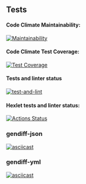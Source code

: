 ## Tests

#### Code Climate Maintainability:
[![Maintainability](https://api.codeclimate.com/v1/badges/780b2a2c318a662f2f53/maintainability)](https://codeclimate.com/github/purple-jabba/frontend-project-46/maintainability)
#### Code Climate Test Coverage:
[![Test Coverage](https://api.codeclimate.com/v1/badges/780b2a2c318a662f2f53/test_coverage)](https://codeclimate.com/github/purple-jabba/frontend-project-46/test_coverage)
#### Tests and linter status
[![test-and-lint](https://github.com/purple-jabba/frontend-project-46/actions/workflows/frontend-project-46.yml/badge.svg)](https://github.com/purple-jabba/frontend-project-46/actions/workflows/frontend-project-46.yml)
#### Hexlet tests and linter status:
[![Actions Status](https://github.com/purple-jabba/frontend-project-46/workflows/hexlet-check/badge.svg)](https://github.com/purple-jabba/frontend-project-46/actions)

### gendiff-json
[![asciicast](https://asciinema.org/a/n9SnMnv45pvJRC83Rm4sQfIg2.svg)](https://asciinema.org/a/n9SnMnv45pvJRC83Rm4sQfIg2)
### gendiff-yml
[![asciicast](https://asciinema.org/a/P9qCTkZLkuVd2yNptzNOcP2yf.svg)](https://asciinema.org/a/P9qCTkZLkuVd2yNptzNOcP2yf)
